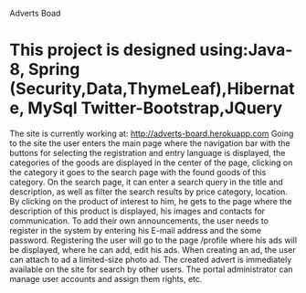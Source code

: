 Adverts Boad

This project is designed using:Java-8, Spring (Security,Data,ThymeLeaf),Hibernate, MySql
Twitter-Bootstrap,JQuery 
=================================
The site is currently working at: http://adverts-board.herokuapp.com
Going to the site the user enters the main page where the navigation bar with the buttons for selecting the registration and entry language is displayed, the categories of the goods are displayed in the center of the page, clicking on the category it goes to the search page with the found goods of this category. On the search page, it can enter a search query in the title and description, as well as filter the search results by price category, location.
By clicking on the product of interest to him, he gets to the page where the description of this product is displayed, his images and contacts for communication.
To add their own announcements, the user needs to register in the system by entering his E-mail address and the some password.
Registering the user will go to the page /profile where his ads will be displayed, where he can add, edit his ads.
When creating an ad, the user can  attach to ad a limited-size photo ad. The created advert is immediately available on the site for search by other users.
The portal administrator can manage user accounts and assign them rights, etc.
